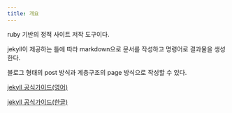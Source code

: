 ```yaml
---
title: 개요
---
```

ruby 기반의 정적 사이트 저작 도구이다.

jekyll이 제공하는 틀에 따라 markdown으로 문서를 작성하고 명령어로 결과물을 생성한다.

블로그 형태의 post 방식과 계층구조의 page 방식으로 작성할 수 있다.

[jekyll 공식가이드(영어)](https://jekyllrb.com/docs/)

[jekyll 공식가이드(한글)](https://jekyllrb-ko.github.io/docs/)
